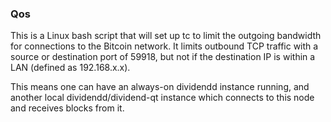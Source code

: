 ### Qos ###

This is a Linux bash script that will set up tc to limit the outgoing bandwidth for connections to the Bitcoin network. It limits outbound TCP traffic with a source or destination port of 59918, but not if the destination IP is within a LAN (defined as 192.168.x.x).

This means one can have an always-on dividendd instance running, and another local dividendd/dividend-qt instance which connects to this node and receives blocks from it.
